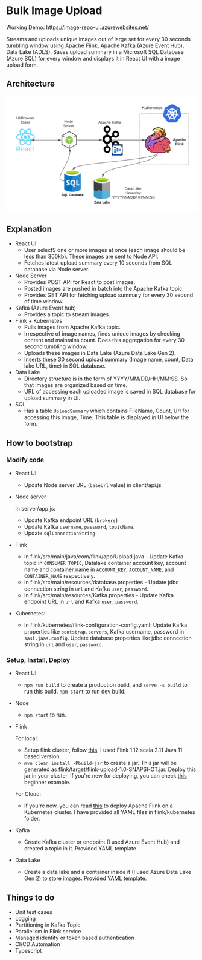 # Bulk Image Upload
Working Demo: https://image-repo-ui.azurewebsites.net/

Streams and uploads unique images out of large set for every 30 seconds tumbling window using Apache Flink, Apache Kafka (Azure Event Hub), Data Lake (ADLS). Saves upload summary in a Microsoft SQL Database (Azure SQL) for every window and displays it in React UI with a image upload form.

## Architecture
![client2](./diagram/diagram.png "Architecture")

## Explanation
- React UI
  - User selectS one or more images at once (each image should be less than 300kb). These images are sent to Node API. 
  - Fetches latest upload summary every 10 seconds from SQL database via Node server.
- Node Server
   - Provides POST API for React to post images. 
   - Posted images are pushed in batch into the Apache Kafka topic.
   - Provides GET API for fetching upload summary for every 30 second of time window.
- Kafka (Azure Event hub)
   - Provides a topic to stream images.
- Flink + Kubernetes
   - Pulls images from Apache Kafka topic.
   - Irrespective of image names, finds unique images by checking content and maintains count. Does this aggregation for every 30 second tumbling window.
   - Uploads these images in Data Lake (Azure Data Lake Gen 2).
   - Inserts these 30 second upload summary (Image name, count, Data lake URL, time) in SQL database.
- Data Lake
   - Directory structure is in the form of YYYY/MM/DD/HH/MM:SS. So that images are organized based on time.
   - URL of accessing each uploaded image is saved in SQL database for upload summary in UI.
- SQL 
   - Has a table `UploadSummary` which contains FileName, Count, Url for accessing this image, Time. This table is displayed in UI below the form.
## How to bootstrap
### Modify code
- React UI
  - Update Node server URL (`baseUrl` value) in client/api.js
- Node server

   In server/app.js:
  - Update Kafka endpoint URL (`brokers`)
  - Update Kafka `username`, `password`, `topicName`.
  - Update `sqlConnectionString`
- Flink
  - In flink/src/main/java/com/flink/app/Upload.java - Update Kafka topic in `CONSUMER_TOPIC`, Datalake container account key, account name and container name in `ACCOUNT_KEY`, `ACCOUNT_NAME`, and `CONTAINER_NAME` respectively.
  - In flink/src/main/resources/database.properties - Update jdbc connection string in `url` and Kafka `user`, `password`.
  - In flink/src/main/resources/Kafka.properties - Update Kafka endpoint URL in `url` and Kafka `user`, `password`.
- Kubernetes:
  - In flink/kubernetes/flink-configuration-config.yaml: Update Kafka properties like `bootstrap.servers`, Kafka username, password in `sasl.jaas.config`. Update database properties like jdbc connection string in `url` and `user`, `password`.
### Setup, Install, Deploy
- React UI
  - `npm run build` to create a production build, and `serve -s build` to run this build. `npm start` to run dev build.
- Node
  - `npm start` to run.
- Flink

  For local:
  - Setup flink cluster, follow [this](https://nightlies.apache.org/flink/flink-docs-release-1.14/docs/try-flink/local_installation/). I used Flink 1.12 scala 2.11 Java 11 based version.
  - `mvn clean install -Pbuild-jar` to create a jar. This jar will be generated as flink/target/flink-upload-1.0-SNAPSHOT.jar. Deploy this jar in your cluster. If you're new for deploying, you can check [this](https://nightlies.apache.org/flink/flink-docs-master/docs/try-flink/local_installation/) beginner example.

  For Cloud:
  - If you're new, you can read [this](https://towardsdatascience.com/running-apache-flink-with-rocksdb-on-azure-kubernetes-service-904181d79f72) to deploy Apache Flink on a Kubernetes cluster. I have provided all YAML files in flink/kubernetes folder.
- Kafka
  - Create Kafka cluster or endpoint (I used Azure Event Hub) and created a topic in it. Provided YAML template.
- Data Lake
  - Create a data lake and a container inside it (I used Azure Data Lake Gen 2) to store images. Provided YAML template.


## Things to do
- Unit test cases
- Logging
- Partitioning in Kafka Topic
- Parallelism in Flink service
- Managed identity or token based authentication
- CI/CD Automation
- Typescript